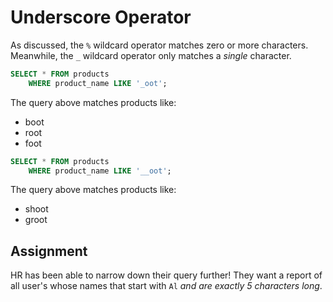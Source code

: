 # Underscore Operator

As discussed, the `%` wildcard operator matches zero or more characters. Meanwhile, the `_` wildcard operator only matches a *single* character.

```SQL
SELECT * FROM products
    WHERE product_name LIKE '_oot';
```

The query above matches products like:

* boot
* root
* foot

```SQL
SELECT * FROM products
    WHERE product_name LIKE '__oot';
```

The query above matches products like:

* shoot
* groot

## Assignment

HR has been able to narrow down their query further! They want a report of all user's whose names that start with `Al` *and are exactly 5 characters long*.
